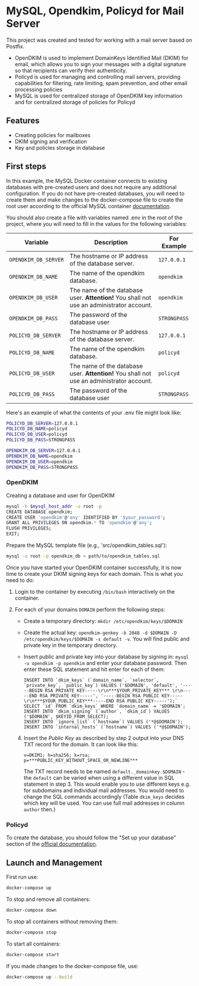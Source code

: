 # MySQL, Opendkim, Policyd for Mail Server
This project was created and tested for working with a mail server based on Postfix.

- OpenDKIM is used to implement DomainKeys Identified Mail (DKIM) for email, which allows you to sign your messages with a digital signature so that recipients can verify their authenticity.
- Policyd is used for managing and controlling mail servers, providing capabilities for filtering, rate limiting, spam prevention, and other email processing policies
- MySQL is used for centralized storage of OpenDKIM key information and for centralized storage of policies for Policyd

## Features

- Creating policies for mailboxes
- DKIM signing and verification
- Key and policies storage in database

## First steps

In this example, the MySQL Docker container connects to existing databases with pre-created users and does not require any additional configuration. If you do not have pre-created databases, you will need to create them and make changes to the docker-compose file to create the root user according to the official MySQL container [documentation](https://hub.docker.com/_/mysql).

You should also create a file with variables named .env in the root of the project, where you will need to fill in the values for the following variables:

| **Variable** | **Description** | **For Example** |
|------------|---------------|-----------------|
| `OPENDKIM_DB_SERVER` | The hostname or IP address of the database server. | `127.0.0.1` |
| `OPENDKIM_DB_NAME` | The name of the opendkim database.  | `opendkim` |
| `OPENDKIM_DB_USER` | The name of the database user. **Attention!** You shall not use an administrator account. | `opendkim` |
| `OPENDKIM_DB_PASS` | The password of the database user | `STRONGPASS` |
| `POLICYD_DB_SERVER` | The hostname or IP address of the database server. | `127.0.0.1` |
| `POLICYD_DB_NAME` | The name of the opendkim database.  | `policyd` |
| `POLICYD_DB_USER` | The name of the database user. **Attention!** You shall not use an administrator account. | `policyd` |
| `POLICYD_DB_PASS` | The password of the database user | `STRONGPASS` |

Here's an example of what the contents of your .env file might look like:
```sh
POLICYD_DB_SERVER=127.0.0.1
POLICYD_DB_NAME=policyd
POLICYD_DB_USER=policyd
POLICYD_DB_PASS=STRONGPASS

OPENDKIM_DB_SERVER=127.0.0.1
OPENDKIM_DB_NAME=opendkim
OPENDKIM_DB_USER=opendkim
OPENDKIM_DB_PASS=STRONGPASS
```

### OpenDKIM
Creating a database and user for OpenDKIM
```sh
mysql -h $mysql_host_addr -u root -p
CREATE DATABASE opendkim;
CREATE USER 'opendkim'@'any' IDENTIFIED BY '$your_password';
GRANT ALL PRIVILEGES ON opendkim.* TO 'opendkim'@'any';
FLUSH PRIVILEGES;
EXIT;
```
Prepare the MySQL template file (e.g., 'src/opendkim_tables.sql'):
```sh
mysql -u root -p opendkim_db < path/to/opendkim_tables.sql
```

Once you have started your OpenDKIM container successfully, it is now time to create your DKIM signing keys for each domain. This is what you need to do:

1. Login to the container by executing `/bin/bash` interactively on the container.
1. For each of your domains `DOMAIN` perform the following steps:
    - Create a temporary directory: `mkdir /etc/opendkim/keys/$DOMAIN`
    - Create the actual key: `opendkim-genkey -b 2048 -d $DOMAIN -D /etc/opendkim/keys/$DOMAIN -s default -v`. You will find public and private key in the temporary directory.
    - Insert public and private key into your database by signing in: `mysql -u opendkim -p opendkim` and enter your database password. Then enter these SQL statement and hit enter for each of them:

        ```
        INSERT INTO `dkim_keys` (`domain_name`, `selector`, `private_key`, `public_key`) VALUES ('$DOMAIN', 'default', '-----BEGIN RSA PRIVATE KEY-----\r\n***$YOUR_PRIVATE_KEY*** \r\n-----END RSA PRIVATE KEY-----', '-----BEGIN RSA PUBLIC KEY-----\r\n***$YOUR_PUBLIC_KEY***-----END RSA PUBLIC KEY-----');`
        SELECT `id` FROM `dkim_keys` WHERE `domain_name` = '$DOMAIN'; 
        INSERT INTO `dkim_signing` (`author`, `dkim_id`) VALUES ('$DOMAIN', $KEYID_FROM_SELECT);
        INSERT INTO `ignore_list` (`hostname`) VALUES ('*@$DOMAIN');
        INSERT INTO `internal_hosts` (`hostname`) VALUES ('*@$DOMAIN');
        ```

    4. Insert the *Public Key* as described by step 2 output into your DNS TXT record for the domain. It can look like this:

        ```
        v=DKIM1; h=sha256; k=rsa; p=***PUBLIC_KEY_WITHOUT_SPACE_OR_NEWLINE***
        ```

       The TXT record needs to be named `default._domainkey.$DOMAIN` - the `default` can be varied when using a different value in SQL statement in step 3. This would enable
       you to use different keys e.g. for subdomains and individual mail addresses. You would need to change the SQL commands accordingly (Table `dkim_keys` decides
       which key will be used. You can use full mail addresses in column `author` then.)

### Policyd
To create the database, you should follow the "Set up your database" section of the [official documentation](https://wiki.policyd.org/installing).

## Launch and Management

First run use:
```sh
docker-compose up
```

To stop and remove all containers:
```sh
docker-compose down
```

To stop all containers without removing them:
```sh
docker-compose stop
```

To start all containers:
```sh
docker-compose start
```

If you made changes to the docker-compose file, use:
```sh
docker-compose up --build
```
